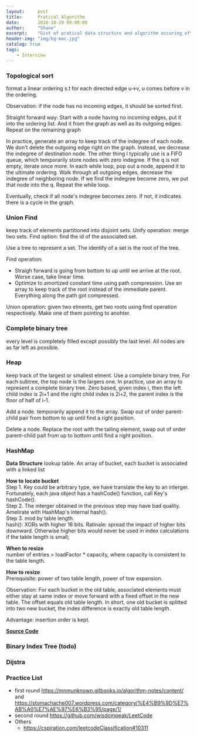 ```yaml
---
layout:     post
title:      Pratical Algorithm
date:       2018-10-29 09:00:00
author:     "Shane"
excerpt:    "Gist of pratical data structure and algorithm occuring often in SDE interview"
header-img: "img/bg-mac.jpg"
catalog: true
tags:
    - Interview
---
```


### Topological sort
format a linear ordering s.t for each directed edge u->v, u comes before v in the ordering.

Observation: if the node has no incoming edges, it should be sorted first.

Straight forward way: Start with a node having no incoming edges, put it into the ordering list. And it from the graph as well as its outgoing edges. Repeat on the remaining graph

In practice, generate an array to keep track of the indegree of each node. We don't delete the outgoing edge right on the graph. Instead, we decrease the indegree of destination node. The other thing I typically use is a FIFO queue, which temporarily store nodes with zero indegree. If the q is not empty, iterate once more. In each
while loop, pop out a node, append it to the ultimate ordering. Walk through all outgoing edges, decrease the indegree of neighboring node. If we find the indegree become zero, we put that node into the q. Repeat the while loop.

Eventually, check if all node's indegree becomes zero. If not, it indicates there is a cycle in the graph.

### Union Find
keep track of elements partitioned into disjoint sets. Unify operation: merge two sets. Find option: find the id of the associated set.

Use a tree to represent a set. The identify of a set is the root of the tree.

Find operation:<br>
- Straigh forward is going from bottom to up until we arrive at the root. Worse case, take linear time.
- Optimize to amortized constant time using path compression. Use an array to keep track of the root instead of the immediate parent. Everything along the path got compressed. 

Union operation: given two elments, get two roots using find operation respectively. Make one of them pointing to anohter.

### Complete binary tree
every level is completely filled except possibly the last level. All nodes are as far left as possible.

### Heap
keep track of the largest or smallest elment. Use a complete binary tree, For each subtree, the top node is the largers one. In practice, use an array to represent a complete binary tree. Zero based, given index i, then the left child index is 2i+1 and the right child index is 2i+2, the parent index is the floor of half of i-1. 

Add a node. temporarily append it to the array. Swap out of order parent-child pair from bottom to up until find a right position.

Delete a node. Replace the root with the tailing element, swap out of order parent-child pait from up to bottom until find a right position.

### HashMap

**Data Structure**
lookup table. An array of bucket, each bucket is associated with a linked list

**How to locate bucket**<br>
Step 1. Key could be arbitrary type, we have translate the key to an interger. Fortunately, each java object has a hashCode() function, call Key's hashCode().<br>
Step 2. The interger obtained in the previous step may have bad quality. Amelirate with HashMap's internal hash().<br>
Step 3. mod by table length.<br>
hash(): XORs with higher 16 bits. Ratinale: spread the impact of higher bits downward. Otherwise higher bits would never be used in index calculations if the table length is small;

**When to resize**<br>
number of entries > loadFactor * capacity, where capacity is consistent to the table length.

**How to resize**<br>
Prerequisite: power of two table length, power of tow expansion.

Observation: For each bucket in the old table, associated elements must either stay at same index or move forward with a fixed offset in the new table. The offset equals old table length. In short, one old bucket is splitted into two new bucket, the index difference is exactly old table length.

Advantage: insertion order is kept.

[**Source Code**](https://leetcode.com/problems/design-hashmap/discuss/205285/reproduce-hash-and-resize-from-Java-8-source-code)


### Binary Index Tree (todo)

### Dijstra

### Practice List
- first round <https://mnmunknown.gitbooks.io/algorithm-notes/content/> and <https://stomachache007.wordpress.com/category/%E4%B9%9D%E7%AB%A0%E7%AE%97%E6%B3%95/page/1/>
- second round <https://github.com/wisdompeak/LeetCode>
- Others
    - <https://cspiration.com/leetcodeClassification#10311>